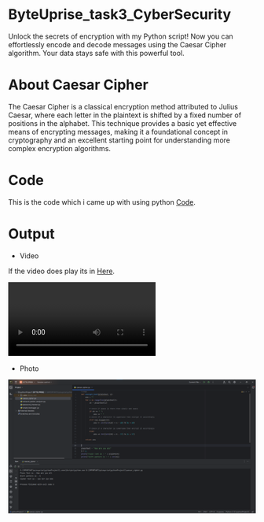 # ByteUprise_task3_CyberSecurity

Unlock the secrets of encryption with my Python script! Now you can effortlessly encode and decode messages using the Caesar Cipher algorithm. Your data stays safe with this powerful tool.

# About Caesar Cipher

The Caesar Cipher is a classical encryption method attributed to Julius Caesar, where each letter in the plaintext is shifted by a fixed number of positions in the alphabet. This technique provides a basic yet effective means of encrypting messages, making it a foundational concept in cryptography and an excellent starting point for understanding more complex encryption algorithms.

# Code
This is the code which i came up with using python [Code](caesar_cipher.py).

# Output

- Video

If the video does play its in [Here](Media/caesarcyher.mp4).

<video controls src="Media/caesarcyher.mp4" title="Caesar Cipher"></video>

- Photo

![Caesar Cipher](Media/photo.png)